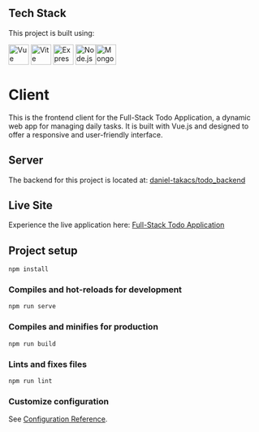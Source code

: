 ## Tech Stack

This project is built using:

<img src="https://simpleicons.org/icons/vuedotjs.svg" alt="Vue" width="40" height="40"/> <img src="https://simpleicons.org/icons/vite.svg" alt="Vite" width="40" height="40"/> <img src="https://simpleicons.org/icons/express.svg" alt="Express" width="40" height="40"/> <img src="https://simpleicons.org/icons/nodedotjs.svg" alt="Node.js" width="40" height="40"/><img src="https://simpleicons.org/icons/mongodb.svg" alt="MongoDB" width="40" height="40"/>

# Client

This is the frontend client for the Full-Stack Todo Application, a dynamic web app for managing daily tasks. It is built with Vue.js and designed to offer a responsive and user-friendly interface.

## Server

The backend for this project is located at: [daniel-takacs/todo_backend](https://github.com/daniel-takacs/todo_backend)

## Live Site

Experience the live application here: [Full-Stack Todo Application](https://fullstack-todo-vue.netlify.app/)

## Project setup

```
npm install
```

### Compiles and hot-reloads for development

```
npm run serve
```

### Compiles and minifies for production

```
npm run build
```

### Lints and fixes files

```
npm run lint
```

### Customize configuration

See [Configuration Reference](https://cli.vuejs.org/config/).
